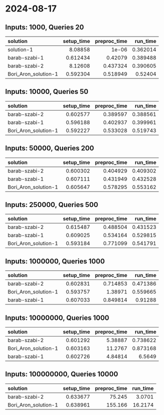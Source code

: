 # 2024-08-17

## Inputs: 1000, Queries 20

| solution             |   setup_time |   preproc_time |   run_time |
|:---------------------|-------------:|---------------:|-----------:|
| solution-1           |     8.08858  |       1e-06    |   0.362014 |
| barab-szabi-1        |     0.612434 |       0.42079  |   0.389488 |
| barab-szabi-2        |     8.12608  |       0.437324 |   0.390605 |
| Bori_Aron_solution-1 |     0.592304 |       0.518949 |   0.52404  |

## Inputs: 10000, Queries 50

| solution             |   setup_time |   preproc_time |   run_time |
|:---------------------|-------------:|---------------:|-----------:|
| barab-szabi-2        |     0.602577 |       0.389597 |   0.388561 |
| barab-szabi-1        |     0.596188 |       0.402937 |   0.399961 |
| Bori_Aron_solution-1 |     0.592227 |       0.533028 |   0.519743 |

## Inputs: 50000, Queries 200

| solution             |   setup_time |   preproc_time |   run_time |
|:---------------------|-------------:|---------------:|-----------:|
| barab-szabi-2        |     0.600302 |       0.404929 |   0.409302 |
| barab-szabi-1        |     0.607111 |       0.431949 |   0.432528 |
| Bori_Aron_solution-1 |     0.605647 |       0.578295 |   0.553162 |

## Inputs: 250000, Queries 500

| solution             |   setup_time |   preproc_time |   run_time |
|:---------------------|-------------:|---------------:|-----------:|
| barab-szabi-2        |     0.615487 |       0.488504 |   0.431523 |
| barab-szabi-1        |     0.609025 |       0.534164 |   0.529815 |
| Bori_Aron_solution-1 |     0.593184 |       0.771099 |   0.541791 |

## Inputs: 1000000, Queries 1000

| solution             |   setup_time |   preproc_time |   run_time |
|:---------------------|-------------:|---------------:|-----------:|
| barab-szabi-2        |     0.602831 |       0.714853 |   0.471386 |
| Bori_Aron_solution-1 |     0.593757 |       1.38971  |   0.559665 |
| barab-szabi-1        |     0.607033 |       0.849814 |   0.91288  |

## Inputs: 10000000, Queries 1000

| solution             |   setup_time |   preproc_time |   run_time |
|:---------------------|-------------:|---------------:|-----------:|
| barab-szabi-2        |     0.601292 |        5.38887 |   0.738622 |
| Bori_Aron_solution-1 |     0.603163 |       11.2767  |   0.873168 |
| barab-szabi-1        |     0.602726 |        4.84814 |   6.5649   |

## Inputs: 100000000, Queries 10000

| solution             |   setup_time |   preproc_time |   run_time |
|:---------------------|-------------:|---------------:|-----------:|
| barab-szabi-2        |     0.633677 |         75.245 |     3.0701 |
| Bori_Aron_solution-1 |     0.638961 |        155.166 |    16.2174 |